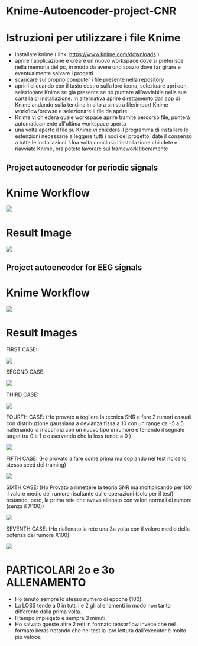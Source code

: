 # Knime-Autoencoder-project-CNR

# Istruzioni per utilizzare i file Knime

- installare knime ( link: https://www.knime.com/downloads )
- aprire l'applicazione e creare un nuovo workspace dove si preferisce nella memoria del pc, 
  in modo da avere uno spazio dove far girare e eventualmente salvare i progetti 
- scaricare sul proprio computer i file presente nella repository
- aprirli cliccando con il tasto destro sulla loro icona, selezioare apri con,
  selezionare Knime se gia presente se no puntare all'avviabile nella sua cartella di installazione.
  In alternativa aprire direttamento dall'app di Knime andando sulla tendina in alto a sinistra file/import Knime workflow/browse e selezionare il file da aprire 
- Knime vi chiederà quale workspace aprire tramite percorso file, punterà automaticamente all'ultima workspace aperta
- una volta aperto il file su Knime vi chiederà il programma di installare le estenzioni necessarie a leggere tutti i nodi del progetto, 
  date il consenso a tutte le installazioni. Una volta conclusa l'installazione chiudete e riavviate Knime, ora potete lavorare sul framework liberamente 

## Project autoencoder for periodic signals

# Knime Workflow

![](./images/workflow1.png)

# Result Image

![](./images/Result_0.svg)

## Project autoencoder for EEG signals

# Knime Workflow

![](./images/workflow2.png)

# Result Images

FIRST CASE:

![](./images/Result_1.svg)

SECOND CASE:

![](./images/Result_2.svg)

THIRD CASE:

![](./images/Result_3.svg)

FOURTH CASE: (Ho provato a togliere la tecnica SNR e fare 2 rumori casuali con distribuzione gaussiana a devianza fissa a 10 con un range da –5 a 5 riallenando la macchina con un nuovo tipo di rumore e tenendo il segnale target tra 0 e 1 e osservando che la loss tende a 0 )

![](./images/Result_4.svg)

FIFTH CASE: (Ho provato a fare come prima ma copiando nel test noise lo stesso seed del training)

![](./images/Result_5.svg)

SIXTH CASE: (Ho Provato a rimettere la teoria SNR ma moltiplicando per 100 il valore medio del rumore risultante dalle operazioni (solo per il test), testando, però, la prima rete che avevo allenato con valori normali di rumore (senza il X100)) 

![](./images/Result_6.svg)

SEVENTH CASE: (Ho riallenato la rete una 3a volta con il valore medio della potenza del rumore X100) 

![](./images/Result_7.svg)

# PARTICOLARI 2o e 3o ALLENAMENTO
- Ho tenuto sempre lo stesso numero di epoche (100).
- La LOSS tende a 0 in tutti i e 2 gli allenamenti in modo non tanto differente dalla prima volta.
- Il tempo impiegato è sempre 3 minuti. 
- Ho salvato queste altre 2 reti in formato tensorflow invece che nel formato keras notando che nel test la loro lettura dall'executor è molto più veloce.



